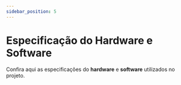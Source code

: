 ```yaml
---
sidebar_position: 5
---
```


# Especificação do Hardware e Software

Confira aqui as especificações do **hardware** e **software** utilizados no projeto.

